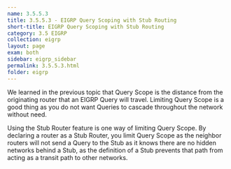 ```yaml
---
name: 3.5.5.3
title: 3.5.5.3 - EIGRP Query Scoping with Stub Routing
short-title: EIGRP Query Scoping with Stub Routing
category: 3.5 EIGRP
collection: eigrp
layout: page
exam: both
sidebar: eigrp_sidebar
permalink: 3.5.5.3.html
folder: eigrp
---
```


We learned in the previous topic that Query Scope is the distance from the originating router that an EIGRP Query will travel. Limiting Query Scope is a good thing as you do not want Queries to cascade throughout the network without need.

Using the Stub Router feature is one way of limiting Query Scope. By declaring a router as a Stub Router, you limit Query Scope as the neighbor routers will not send a Query to the Stub as it knows there are no hidden networks behind a Stub, as the definition of a Stub prevents that path from acting as a transit path to other networks.

